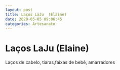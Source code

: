 ```yaml
---
layout: post
title: Laços LaJu  (Elaine)
date: 2020-05-05 09:06:45 
categories: Artesanato
---
```


# Laços LaJu  (Elaine)

Laços de cabelo, tiaras,faixas de bebê, amarradores
